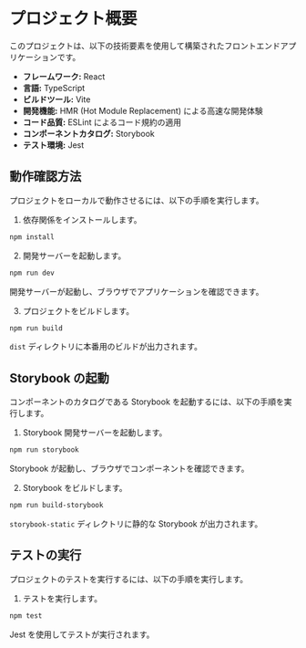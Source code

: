 # プロジェクト概要

このプロジェクトは、以下の技術要素を使用して構築されたフロントエンドアプリケーションです。

- **フレームワーク:** React
- **言語:** TypeScript
- **ビルドツール:** Vite
- **開発機能:** HMR (Hot Module Replacement) による高速な開発体験
- **コード品質:** ESLint によるコード規約の適用
- **コンポーネントカタログ:** Storybook
- **テスト環境:** Jest

## 動作確認方法

プロジェクトをローカルで動作させるには、以下の手順を実行します。

1. 依存関係をインストールします。

```bash
npm install
```

2. 開発サーバーを起動します。

```bash
npm run dev
```

開発サーバーが起動し、ブラウザでアプリケーションを確認できます。

3. プロジェクトをビルドします。

```bash
npm run build
```

`dist` ディレクトリに本番用のビルドが出力されます。

## Storybook の起動

コンポーネントのカタログである Storybook を起動するには、以下の手順を実行します。

1. Storybook 開発サーバーを起動します。

```bash
npm run storybook
```

Storybook が起動し、ブラウザでコンポーネントを確認できます。

2. Storybook をビルドします。

```bash
npm run build-storybook
```

`storybook-static` ディレクトリに静的な Storybook が出力されます。

## テストの実行

プロジェクトのテストを実行するには、以下の手順を実行します。

1. テストを実行します。

```bash
npm test
```

Jest を使用してテストが実行されます。
